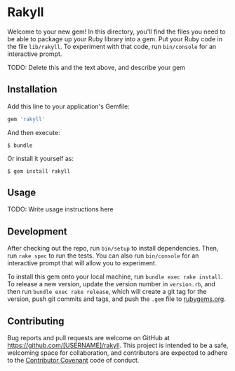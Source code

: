 # Rakyll

Welcome to your new gem! In this directory, you'll find the files you need to be able to package up your Ruby library into a gem. Put your Ruby code in the file `lib/rakyll`. To experiment with that code, run `bin/console` for an interactive prompt.

TODO: Delete this and the text above, and describe your gem

## Installation

Add this line to your application's Gemfile:

```ruby
gem 'rakyll'
```

And then execute:

    $ bundle

Or install it yourself as:

    $ gem install rakyll

## Usage

TODO: Write usage instructions here

## Development

After checking out the repo, run `bin/setup` to install dependencies. Then, run `rake spec` to run the tests. You can also run `bin/console` for an interactive prompt that will allow you to experiment.

To install this gem onto your local machine, run `bundle exec rake install`. To release a new version, update the version number in `version.rb`, and then run `bundle exec rake release`, which will create a git tag for the version, push git commits and tags, and push the `.gem` file to [rubygems.org](https://rubygems.org).

## Contributing

Bug reports and pull requests are welcome on GitHub at https://github.com/[USERNAME]/rakyll. This project is intended to be a safe, welcoming space for collaboration, and contributors are expected to adhere to the [Contributor Covenant](http://contributor-covenant.org) code of conduct.


